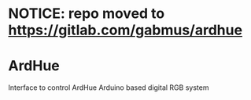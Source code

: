 # NOTICE: repo moved to <https://gitlab.com/gabmus/ardhue>

# ArdHue

Interface to control ArdHue Arduino based digital RGB system
